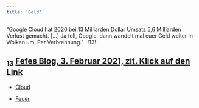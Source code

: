 ```yaml
---
title: 'Geld'
---
```

"Google Cloud hat 2020 bei 13 Milliarden Dollar Umsatz 5,6 Milliarden Verlust gemacht. [...] Ja toll, Google, dann wandelt mal euer Geld weiter in Wolken um. Per Verbrennung.” -!13!-
## <sub class="subscript">**13**</sub> [Fefes Blog, 3. Februar 2021, zit. Klick auf den Link](https://blog.fefe.de/?ts=9ee433ae)

* [Cloud](Clouds_de)

* [Feuer](Fire_de)
